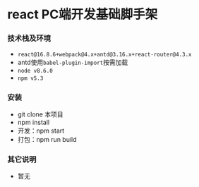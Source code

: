 # react PC端开发基础脚手架
### 技术栈及环境
- `react@16.8.6+webpack@4.x+antd@3.16.x+react-router@4.3.x`
- antd使用`babel-plugin-import`按需加载
- `node v8.6.0`
- `npm v5.3`
### 安装
- git clone 本项目
- npm install
- 开发：npm start
- 打包：npm run build

### 其它说明
- 暂无